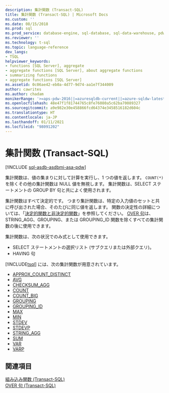```yaml
---
description: 集計関数 (Transact-SQL)
title: 集計関数 (Transact-SQL) | Microsoft Docs
ms.custom: ''
ms.date: 08/15/2018
ms.prod: sql
ms.prod_service: database-engine, sql-database, sql-data-warehouse, pdw
ms.reviewer: ''
ms.technology: t-sql
ms.topic: language-reference
dev_langs:
- TSQL
helpviewer_keywords:
- functions [SQL Server], aggregate
- aggregate functions [SQL Server], about aggregate functions
- summarizing functions
- aggregate functions [SQL Server]
ms.assetid: 0c06ae42-eb0a-4d77-9d74-aa1e7f344009
author: cawrites
ms.author: chadam
monikerRange: '>=aps-pdw-2016||=azuresqldb-current||=azure-sqldw-latest||>=sql-server-2016||>=sql-server-linux-2017||=azuresqldb-mi-current'
ms.openlocfilehash: 48e47f1f81744765c8fe76080a5c62ba70089327
ms.sourcegitcommit: a9e982e30e458866fcd64374e3458516182d604c
ms.translationtype: HT
ms.contentlocale: ja-JP
ms.lasthandoff: 01/11/2021
ms.locfileid: "98091202"
---
```

# <a name="aggregate-functions-transact-sql"></a>集計関数 (Transact-SQL)
[!INCLUDE [sql-asdb-asdbmi-asa-pdw](../../includes/applies-to-version/sql-asdb-asdbmi-asa-pdw.md)]

集計関数は、値の集まりに対して計算を実行し、1 つの値を返します。 `COUNT(*)` を除くその他の集計関数は NULL 値を無視します。 集計関数は、SELECT ステートメントの GROUP BY 句と共によく使用されます。
  
集計関数はすべて決定的です。 つまり集計関数は、特定の入力値のセットと共に呼び出された場合、そのたびに同じ値を返します。 関数の決定性の詳細については、「[決定的関数と非決定的関数](../../relational-databases/user-defined-functions/deterministic-and-nondeterministic-functions.md)」を参照してください。 [OVER 句](../../t-sql/queries/select-over-clause-transact-sql.md)は、STRING_AGG、GROUPING、または GROUPING_ID 関数を除くすべての集計関数の後に使用できます。
  
集計関数は、次の状況でのみ式として使用できます。
-   SELECT ステートメントの選択リスト (サブクエリまたは外部クエリ)。  
-   HAVING 句  
  
[!INCLUDE[tsql](../../includes/tsql-md.md)] には、次の集計関数が用意されています。

- [APPROX_COUNT_DISTINCT](../../t-sql/functions/approx-count-distinct-transact-sql.md)
- [AVG](../../t-sql/functions/avg-transact-sql.md)
- [CHECKSUM_AGG](../../t-sql/functions/checksum-agg-transact-sql.md)
- [COUNT](../../t-sql/functions/count-transact-sql.md)
- [COUNT_BIG](../../t-sql/functions/count-big-transact-sql.md)
- [GROUPING](../../t-sql/functions/grouping-transact-sql.md)
- [GROUPING_ID](../../t-sql/functions/grouping-id-transact-sql.md)
- [MAX](../../t-sql/functions/max-transact-sql.md)
- [MIN](../../t-sql/functions/min-transact-sql.md)
- [STDEV](../../t-sql/functions/stdev-transact-sql.md)
- [STDEVP](../../t-sql/functions/stdevp-transact-sql.md)
- [STRING_AGG](../../t-sql/functions/string-agg-transact-sql.md)
- [SUM](../../t-sql/functions/sum-transact-sql.md)
- [VAR](../../t-sql/functions/var-transact-sql.md)
- [VARP](../../t-sql/functions/varp-transact-sql.md)
  
## <a name="see-also"></a>関連項目
[組み込み関数 &#40;Transact-SQL&#41;](../../t-sql/functions/functions.md)  
[OVER 句 &#40;Transact-SQL&#41;](../../t-sql/queries/select-over-clause-transact-sql.md)
  
  
